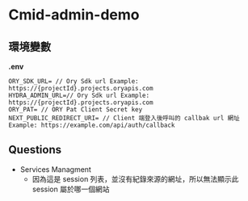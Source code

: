 # Cmid-admin-demo

## 環境變數

**.env**

```
ORY_SDK_URL= // Ory Sdk url Example: https://{projectId}.projects.oryapis.com
HYDRA_ADMIN_URL=// Ory Sdk url Example: https://{projectId}.projects.oryapis.com
ORY_PAT= // ORY Pat Client Secret key
NEXT_PUBLIC_REDIRECT_URI= // Client 端登入後呼叫的 callbak url 網址 Example: https://example.com/api/auth/callback
```

## Questions

* Services Managment
  * 因為這是 session 列表，並沒有紀錄來源的網址，所以無法顯示此 session 屬於哪一個網站
  